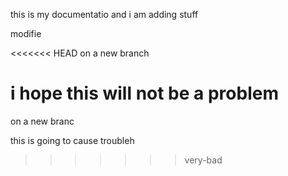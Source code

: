 this is my documentatio  and i am adding stuff

modifie

<<<<<<< HEAD
on a new branch

i hope this will not be a problem 
=======
on a new branc

this is going to cause troubleh
>>>>>>> very-bad
